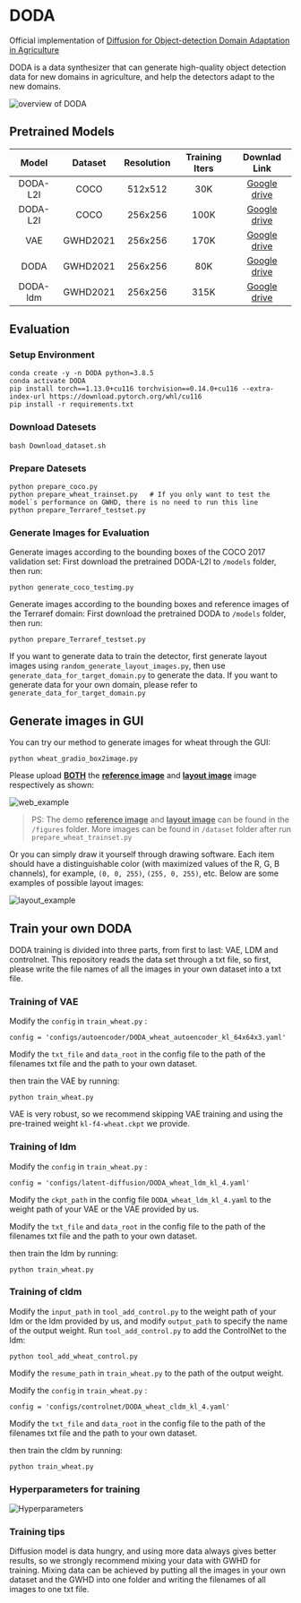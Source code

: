 # DODA
Official implementation of [Diffusion for Object-detection Domain Adaptation in Agriculture](http://arxiv.org/abs/2403.18334)

DODA is a data synthesizer that can generate high-quality object detection data for new domains in agriculture, and help the detectors adapt to the new domains.

![overview of DODA](figures/Overview.jpg)

## Pretrained Models
| Model | Dataset | Resolution | Training Iters | Downlad Link |
|:-:|:-:|:-:|:-:|:-:|
|DODA-L2I|COCO|512x512|30K|[Google drive](https://drive.google.com/file/d/1Xm2gOA5QdtYyGQe6Lik-wXlyJTxFTc-F/view?usp=sharing)|
|DODA-L2I|COCO|256x256|100K|[Google drive](https://drive.google.com/file/d/1l4bJfBRqa0gyLgqpj6Fw1jHsXenEIz15/view?usp=sharing)|
|VAE|GWHD2021|256x256|170K|[Google drive](https://drive.google.com/file/d/1XHmtZR95uSbFcY-y6wCffgV5uUM1x8pC/view?usp=sharing)|
|DODA|GWHD2021|256x256|80K|[Google drive](https://drive.google.com/file/d/1fR4yOhLDwTvyaP2l-TKi0iEApnXy60Lh/view?usp=sharing)|
|DODA-ldm|GWHD2021|256x256|315K|[Google drive](https://drive.google.com/file/d/1pHsJBmC5D33W8zmZoJfrjcayIzatlpn4/view?usp=sharing)|


## Evaluation

### Setup Environment
```
conda create -y -n DODA python=3.8.5
conda activate DODA
pip install torch==1.13.0+cu116 torchvision==0.14.0+cu116 --extra-index-url https://download.pytorch.org/whl/cu116
pip install -r requirements.txt
```

### Download Datesets
```
bash Download_dataset.sh
```

### Prepare Datesets
```
python prepare_coco.py
python prepare_wheat_trainset.py   # If you only want to test the model`s performance on GWHD, there is no need to run this line
python prepare_Terraref_testset.py
```

### Generate Images for Evaluation
Generate images according to the bounding boxes of the COCO 2017 validation set:
First download the pretrained DODA-L2I to `/models` folder, then run:
```
python generate_coco_testimg.py
```
Generate images according to the bounding boxes and reference images of the Terraref domain:
First download the pretrained DODA to `/models` folder, then run:
```
python prepare_Terraref_testset.py
```

If you want to generate data to train the detector, first generate layout images using `random_generate_layout_images.py`, then use `generate_data_for_target_domain.py` to generate the data.
If you want to generate data for your own domain, please refer to `generate_data_for_target_domain.py`

## Generate images in GUI
You can try our method to generate images for wheat through the GUI: 
```
python wheat_gradio_box2image.py
```

Please upload <u>**BOTH**</u> the <u>**reference image**</u> and <u>**layout image**</u> image respectively as shown:

![web_example](figures/web_example.png)

> PS: The demo <u>**reference image**</u> and <u>**layout image**</u> can be found in the `/figures` folder. More images can be found in `/dataset` folder after run `prepare_wheat_trainset.py`

Or you can simply draw it yourself through drawing software. Each item should have a distinguishable color (with maximized values of the R, G, B channels), for example, `(0, 0, 255)`, `(255, 0, 255)`, etc. Below are some examples of possible layout images:

![layout_example](figures/layout_example.png)

## Train your own DODA
DODA training is divided into three parts, from first to last: VAE, LDM and controlnet. This repository reads the data set through a txt file, so first, please write the file names of all the images in your own dataset into a txt file.
### Training of VAE
Modify the `config` in `train_wheat.py` :
```
config = 'configs/autoencoder/DODA_wheat_autoencoder_kl_64x64x3.yaml'
```
Modify the `txt_file` and `data_root` in the config file to the path of the filenames txt file and the path to your own dataset.

then train the VAE by running:
```
python train_wheat.py
```
VAE is very robust, so we recommend skipping VAE training and using the pre-trained weight `kl-f4-wheat.ckpt` we provide.

### Training of ldm
Modify the `config` in `train_wheat.py` :
```
config = 'configs/latent-diffusion/DODA_wheat_ldm_kl_4.yaml'
```
Modify the `ckpt_path` in the config file `DODA_wheat_ldm_kl_4.yaml` to the weight path of your VAE or the VAE provided by us.

Modify the `txt_file` and `data_root` in the config file to the path of the filenames txt file and the path to your own dataset.

then train the ldm by running:
```
python train_wheat.py
```

### Training of cldm
Modify the `input_path` in `tool_add_control.py` to the weight path of your ldm or the ldm provided by us, and modify `output_path` to specify the name of the output weight.
Run `tool_add_control.py` to add the ControlNet to the ldm:
```
python tool_add_wheat_control.py
```
Modify the `resume_path` in `train_wheat.py` to the path of the output weight.

Modify the `config` in `train_wheat.py` :
```
config = 'configs/controlnet/DODA_wheat_cldm_kl_4.yaml'
```
Modify the `txt_file` and `data_root` in the config file to the path of the filenames txt file and the path to your own dataset.

then train the cldm by running:
```
python train_wheat.py
```

### Hyperparameters for training
![Hyperparameters](figures/Hyperparameters.png)

### Training tips
Diffusion model is data hungry, and using more data always gives better results, so we strongly recommend mixing your data with GWHD for training. Mixing data can be achieved by putting all the images in your own dataset and the GWHD into one folder and writing the filenames of all images to one txt file.
